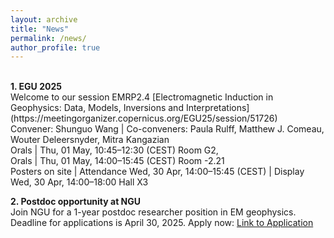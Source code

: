 ```yaml
---
layout: archive
title: "News" 
permalink: /news/ 
author_profile: true
---
```


<br>
<b>1. EGU 2025</b> <br>
Welcome to our session EMRP2.4
[Electromagnetic Induction in Geophysics: Data, Models, Inversions and Interpretations](https://meetingorganizer.copernicus.org/EGU25/session/51726)
<br> Convener: Shunguo Wang | Co-conveners: Paula Rulff, Matthew J. Comeau, Wouter Deleersnyder, Mitra Kangazian
<br> Orals | Thu, 01 May, 10:45–12:30 (CEST) Room G2, 
<br> Orals | Thu, 01 May, 14:00–15:45 (CEST) Room -2.21
<br> Posters on site | Attendance Wed, 30 Apr, 14:00–15:45 (CEST) | Display Wed, 30 Apr, 14:00–18:00 Hall X3
<br style="line-height: 1;">

<b>2. Postdoc opportunity at NGU </b> <br>
Join NGU for a 1-year postdoc researcher position in EM geophysics. Deadline for applications is April 30, 2025.
Apply now: [Link to Application](https://lnkd.in/d4KkVUgZ)

<br>

